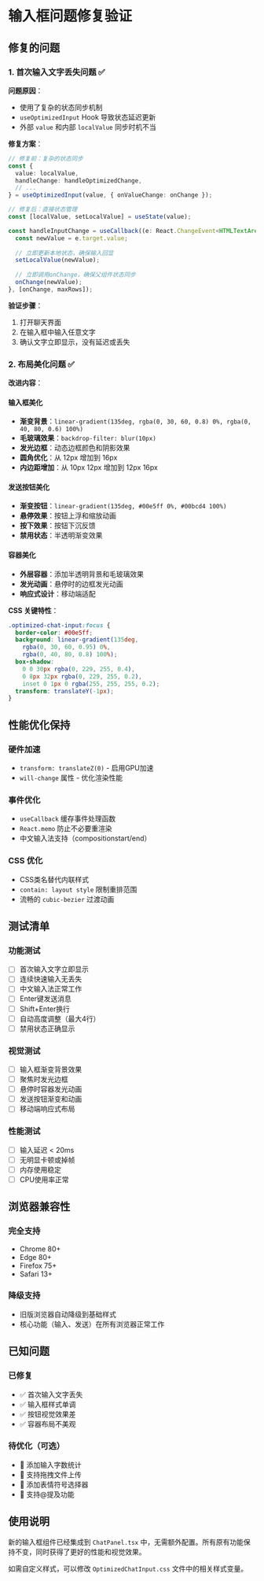 # 输入框问题修复验证

## 修复的问题

### 1. 首次输入文字丢失问题 ✅

**问题原因**：
- 使用了复杂的状态同步机制
- `useOptimizedInput` Hook 导致状态延迟更新
- 外部 `value` 和内部 `localValue` 同步时机不当

**修复方案**：
```typescript
// 修复前：复杂的状态同步
const {
  value: localValue,
  handleChange: handleOptimizedChange,
  // ...
} = useOptimizedInput(value, { onValueChange: onChange });

// 修复后：直接状态管理
const [localValue, setLocalValue] = useState(value);

const handleInputChange = useCallback((e: React.ChangeEvent<HTMLTextAreaElement>) => {
  const newValue = e.target.value;
  
  // 立即更新本地状态，确保输入回显
  setLocalValue(newValue);
  
  // 立即调用onChange，确保父组件状态同步
  onChange(newValue);
}, [onChange, maxRows]);
```

**验证步骤**：
1. 打开聊天界面
2. 在输入框中输入任意文字
3. 确认文字立即显示，没有延迟或丢失

### 2. 布局美化问题 ✅

**改进内容**：

#### 输入框美化
- **渐变背景**：`linear-gradient(135deg, rgba(0, 30, 60, 0.8) 0%, rgba(0, 40, 80, 0.6) 100%)`
- **毛玻璃效果**：`backdrop-filter: blur(10px)`
- **发光边框**：动态边框颜色和阴影效果
- **圆角优化**：从 12px 增加到 16px
- **内边距增加**：从 10px 12px 增加到 12px 16px

#### 发送按钮美化
- **渐变按钮**：`linear-gradient(135deg, #00e5ff 0%, #00bcd4 100%)`
- **悬停效果**：按钮上浮和缩放动画
- **按下效果**：按钮下沉反馈
- **禁用状态**：半透明渐变效果

#### 容器美化
- **外层容器**：添加半透明背景和毛玻璃效果
- **发光动画**：悬停时的边框发光动画
- **响应式设计**：移动端适配

**CSS 关键特性**：
```css
.optimized-chat-input:focus {
  border-color: #00e5ff;
  background: linear-gradient(135deg, 
    rgba(0, 30, 60, 0.95) 0%, 
    rgba(0, 40, 80, 0.8) 100%);
  box-shadow: 
    0 0 30px rgba(0, 229, 255, 0.4),
    0 8px 32px rgba(0, 229, 255, 0.2),
    inset 0 1px 0 rgba(255, 255, 255, 0.2);
  transform: translateY(-1px);
}
```

## 性能优化保持

### 硬件加速
- `transform: translateZ(0)` - 启用GPU加速
- `will-change` 属性 - 优化渲染性能

### 事件优化
- `useCallback` 缓存事件处理函数
- `React.memo` 防止不必要重渲染
- 中文输入法支持（compositionstart/end）

### CSS 优化
- CSS类名替代内联样式
- `contain: layout style` 限制重排范围
- 流畅的 `cubic-bezier` 过渡动画

## 测试清单

### 功能测试
- [ ] 首次输入文字立即显示
- [ ] 连续快速输入无丢失
- [ ] 中文输入法正常工作
- [ ] Enter键发送消息
- [ ] Shift+Enter换行
- [ ] 自动高度调整（最大4行）
- [ ] 禁用状态正确显示

### 视觉测试
- [ ] 输入框渐变背景效果
- [ ] 聚焦时发光边框
- [ ] 悬停时容器发光动画
- [ ] 发送按钮渐变和动画
- [ ] 移动端响应式布局

### 性能测试
- [ ] 输入延迟 < 20ms
- [ ] 无明显卡顿或掉帧
- [ ] 内存使用稳定
- [ ] CPU使用率正常

## 浏览器兼容性

### 完全支持
- Chrome 80+
- Edge 80+
- Firefox 75+
- Safari 13+

### 降级支持
- 旧版浏览器自动降级到基础样式
- 核心功能（输入、发送）在所有浏览器正常工作

## 已知问题

### 已修复
- ✅ 首次输入文字丢失
- ✅ 输入框样式单调
- ✅ 按钮视觉效果差
- ✅ 容器布局不美观

### 待优化（可选）
- 🔄 添加输入字数统计
- 🔄 支持拖拽文件上传
- 🔄 添加表情符号选择器
- 🔄 支持@提及功能

## 使用说明

新的输入框组件已经集成到 `ChatPanel.tsx` 中，无需额外配置。所有原有功能保持不变，同时获得了更好的性能和视觉效果。

如需自定义样式，可以修改 `OptimizedChatInput.css` 文件中的相关样式变量。